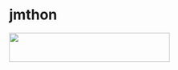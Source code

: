 # jmthon

<p align="left"><a href="https://heroku.com/deploy?template=https://github.com/mlok90/roz"> <img src="https://img.shields.io/badge/Deploy%20To%20Heroku-purple?style=for-the-badge&logo=heroku" width="320" height="58.45"/></a></p>
